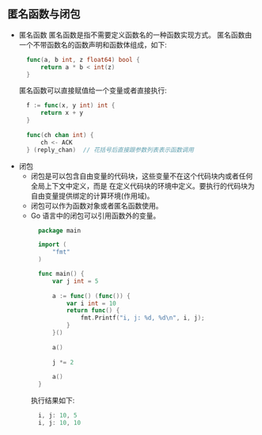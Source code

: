 
## 匿名函数与闭包
- 匿名函数
  匿名函数是指不需要定义函数名的一种函数实现方式。
  匿名函数由一个不带函数名的函数声明和函数体组成，如下:
  ```go
    func(a, b int, z float64) bool {
        return a * b < int(z)
    }
  ```
  匿名函数可以直接赋值给一个变量或者直接执行:
  ```go
    f := func(x, y int) int {
        return x + y
    }
    
    func(ch chan int) {
        ch <- ACK
    } (reply_chan)  // 花括号后直接跟参数列表表示函数调用
  ```
- 闭包
    + 闭包是可以包含自由变量的代码块，这些变量不在这个代码块内或者任何全局上下文中定义，而是
      在定义代码块的环境中定义。要执行的代码块为自由变量提供绑定的计算环境(作用域)。
    + 闭包可以作为函数对象或者匿名函数使用。
    + Go 语言中的闭包可以引用函数外的变量。
      ```go
        package main

        import (
            "fmt"
        )

        func main() {
            var j int = 5
            
            a := func() (func()) {
                var i int = 10
                return func() {
                    fmt.Printf("i, j: %d, %d\n", i, j);
                }
            }()
            
            a()
            
            j *= 2
            
            a()
        }
      ```
      执行结果如下:
      ```go
        i, j: 10, 5
        i, j: 10, 10
      ```


